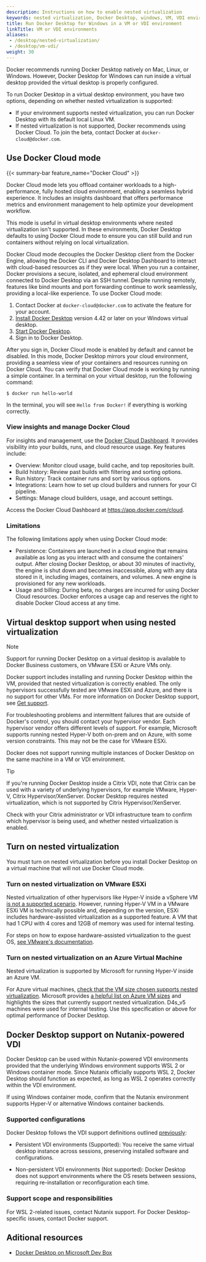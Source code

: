 ```yaml
---
description: Instructions on how to enable nested virtualization
keywords: nested virtualization, Docker Desktop, windows, VM, VDI environment
title: Run Docker Desktop for Windows in a VM or VDI environment
linkTitle: VM or VDI environments
aliases:
 - /desktop/nested-virtualization/
 - /desktop/vm-vdi/
weight: 30
---
```


Docker recommends running Docker Desktop natively on Mac, Linux, or Windows. However, Docker Desktop for Windows can run inside a virtual desktop provided the virtual desktop is properly configured.

To run Docker Desktop in a virtual desktop environment, you have two options,
depending on whether nested virtualization is supported:

- If your environment supports nested virtualization, you can run Docker Desktop
  with its default local Linux VM.
- If nested virtualization is not supported, Docker recommends using Docker
  Cloud. To join the beta, contact Docker at `docker-cloud@docker.com`.

## Use Docker Cloud mode

{{< summary-bar feature_name="Docker Cloud" >}}

Docker Cloud mode lets you offload container workloads to a high-performance,
fully hosted cloud environment, enabling a seamless hybrid experience. It
includes an insights dashboard that offers performance metrics and environment
management to help optimize your development workflow.

This mode is useful in virtual desktop environments where nested virtualization
isn't supported. In these environments, Docker Desktop defaults to using Docker
Cloud mode to ensure you can still build and run containers without relying on
local virtualization.

Docker Cloud mode decouples the Docker Desktop client from the Docker Engine,
allowing the Docker CLI and Docker Desktop Dashboard to interact with
cloud-based resources as if they were local. When you run a container, Docker
provisions a secure, isolated, and ephemeral cloud environment connected to
Docker Desktop via an SSH tunnel. Despite running remotely, features like bind
mounts and port forwarding continue to work seamlessly, providing a local-like
experience. To use Docker Cloud mode:

1. Contact Docker at `docker-cloud@docker.com` to activate the feature for your
   account.
2. [Install Docker Desktop](/manuals/desktop/setup/install/windows-install.md#install-docker-desktop-on-windows)
   version 4.42 or later on your Windows virtual desktop.
3. [Start Docker Desktop](/manuals/desktop/setup/install/windows-install.md#start-docker-desktop).
4. Sign in to Docker Desktop.

After you sign in, Docker Cloud mode is enabled by default and cannot be
disabled. In this mode, Docker Desktop mirrors your cloud environment, providing
a seamless view of your containers and resources running on Docker Cloud. You
can verify that Docker Cloud mode is working by running a simple container. In a
terminal on your virtual desktop, run the following command:

```console
$ docker run hello-world
```

In the terminal, you will see `Hello from Docker!` if everything is working
correctly.

### View insights and manage Docker Cloud

For insights and management, use the [Docker Cloud
Dashboard](https://app.docker.com/cloud). It provides visibility into your
builds, runs, and cloud resource usage. Key features include:

- Overview: Monitor cloud usage, build cache, and top repositories built.
- Build history: Review past builds with filtering and sorting options.
- Run history: Track container runs and sort by various options.
- Integrations: Learn how to set up cloud builders and runners for your CI
  pipeline.
- Settings: Manage cloud builders, usage, and account settings.

Access the Docker Cloud Dashboard at https://app.docker.com/cloud.

### Limitations

The following limitations apply when using Docker Cloud mode:

- Persistence: Containers are launched in a cloud engine that remains available
  as long as you interact with and consume the containers' output. After closing
  Docker Desktop, or about 30 minutes of inactivity, the engine is shut down and
  becomes inaccessible, along with any data stored in it, including images,
  containers, and volumes. A new engine is provisioned for any new workloads.
- Usage and billing: During beta, no charges are incurred for using Docker Cloud
  resources. Docker enforces a usage cap and reserves the right to disable
  Docker Cloud access at any time.

## Virtual desktop support when using nested virtualization

> [!NOTE]
>
> Support for running Docker Desktop on a virtual desktop is available to Docker Business customers, on VMware ESXi or Azure VMs only.

Docker support includes installing and running Docker Desktop within the VM, provided that nested virtualization is correctly enabled. The only hypervisors successfully tested are VMware ESXi and Azure, and there is no support for other VMs. For more information on Docker Desktop support, see [Get support](/manuals/desktop/troubleshoot-and-support/support.md).

For troubleshooting problems and intermittent failures that are outside of Docker's control, you should contact your hypervisor vendor. Each hypervisor vendor offers different levels of support. For example, Microsoft supports running nested Hyper-V both on-prem and on Azure, with some version constraints. This may not be the case for VMware ESXi.

Docker does not support running multiple instances of Docker Desktop on the same machine in a VM or VDI environment. 

> [!TIP]
>
> If you're running Docker Desktop inside a Citrix VDI, note that Citrix can be used with a variety of underlying hypervisors, for example VMware, Hyper-V, Citrix Hypervisor/XenServer. Docker Desktop requires nested virtualization, which is not supported by Citrix Hypervisor/XenServer.
>
> Check with your Citrix administrator or VDI infrastructure team to confirm which hypervisor is being used, and whether nested virtualization is enabled.

## Turn on nested virtualization

You must turn on nested virtualization before you install Docker Desktop on a
virtual machine that will not use Docker Cloud mode.

### Turn on nested virtualization on VMware ESXi

Nested virtualization of other hypervisors like Hyper-V inside a vSphere VM [is not a supported scenario](https://kb.vmware.com/s/article/2009916). However, running Hyper-V VM in a VMware ESXi VM is technically possible and, depending on the version, ESXi includes hardware-assisted virtualization as a supported feature. A VM that had 1 CPU with 4 cores and 12GB of memory was used for internal testing.

For steps on how to expose hardware-assisted virtualization to the guest OS, [see VMware's documentation](https://docs.vmware.com/en/VMware-vSphere/7.0/com.vmware.vsphere.vm_admin.doc/GUID-2A98801C-68E8-47AF-99ED-00C63E4857F6.html).

### Turn on nested virtualization on an Azure Virtual Machine

Nested virtualization is supported by Microsoft for running Hyper-V inside an Azure VM.

For Azure virtual machines, [check that the VM size chosen supports nested virtualization](https://docs.microsoft.com/en-us/azure/virtual-machines/sizes). Microsoft provides [a helpful list on Azure VM sizes](https://docs.microsoft.com/en-us/azure/virtual-machines/acu) and highlights the sizes that currently support nested virtualization. D4s_v5 machines were used for internal testing. Use this specification or above for optimal performance of Docker Desktop.

## Docker Desktop support on Nutanix-powered VDI

Docker Desktop can be used within Nutanix-powered VDI environments provided that the underlying Windows environment supports WSL 2 or Windows container mode. Since Nutanix officially supports WSL 2, Docker Desktop should function as expected, as long as WSL 2 operates correctly within the VDI environment.

If using Windows container mode, confirm that the Nutanix environment supports Hyper-V or alternative Windows container backends.

### Supported configurations

Docker Desktop follows the VDI support definitions outlined [previously](#virtual-desktop-support-when-using-nested-virtualization):

 - Persistent VDI environments (Supported): You receive the same virtual desktop instance across sessions, preserving installed software and configurations.

 - Non-persistent VDI environments (Not supported): Docker Desktop does not support environments where the OS resets between sessions, requiring re-installation or reconfiguration each time. 

### Support scope and responsibilities

For WSL 2-related issues, contact Nutanix support. For Docker Desktop-specific issues, contact Docker support.

## Aditional resources

- [Docker Desktop on Microsoft Dev Box](/manuals/desktop/features/dev-box.md)